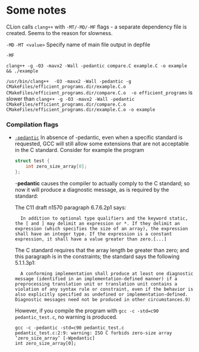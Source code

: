 # Some notes
CLion calls `clang++` with `-MT/-MD/-MF` flags - a separate dependency file is created. Seems to the reason for slowness.

`-MD`
`-MT <value>`             Specify name of main file output in depfile

`-MF`

`clang++ -g -O3 -mavx2 -Wall -pedantic compare.C example.C -o example && ./example`

`/usr/bin/clang++  -O3 -mavx2 -Wall -pedantic -g   CMakeFiles/efficient_programs.dir/example.C.o CMakeFiles/efficient_programs.dir/compare.C.o  -o efficient_programs` 
is slower than 
`clang++ -g -O3 -mavx2 -Wall -pedantic CMakeFiles/efficient_programs.dir/compare.C.o CMakeFiles/efficient_programs.dir/example.C.o -o example`

### Compilation flags
- [`-pedantic`](https://stackoverflow.com/questions/2855121/what-is-the-purpose-of-using-pedantic-in-the-gcc-g-compiler)  In absence of -pedantic, even when a specific standard is requested, GCC will still allow some extensions that are not acceptable in the C standard. Consider for example the program
    ```cpp
    struct test {
        int zero_size_array[0];
    };
    ```
    -**pedantic** causes the compiler to actually comply to the C standard; so now it will produce a diagnostic message, as is required by the standard:

    The C11 draft n1570 paragraph 6.7.6.2p1 says:

        In addition to optional type qualifiers and the keyword static, the [ and ] may delimit an expression or *. If they delimit an expression (which specifies the size of an array), the expression shall have an integer type. If the expression is a constant expression, it shall have a value greater than zero.[...]

    The C standard requires that the array length be greater than zero; and this paragraph is in the constraints; the standard says the following 5.1.1.3p1:

        A conforming implementation shall produce at least one diagnostic message (identified in an implementation-defined manner) if a preprocessing translation unit or translation unit contains a violation of any syntax rule or constraint, even if the behavior is also explicitly specified as undefined or implementation-defined. Diagnostic messages need not be produced in other circumstances.9)

    However, if you compile the program with `gcc -c -std=c90 pedantic_test.c`, no warning is produced.
    ```shall
    gcc -c -pedantic -std=c90 pedantic_test.c
    pedantic_test.c:2:9: warning: ISO C forbids zero-size array ‘zero_size_array’ [-Wpedantic]
    int zero_size_array[0];
    ```
